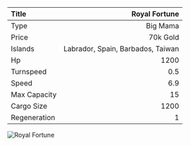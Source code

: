 |Title        | Royal Fortune
|:-|-:
|Type         | Big Mama
|Price        | 70k Gold
|Islands      | Labrador, Spain, Barbados, Taiwan
|Hp           | 1200
|Turnspeed    | 0.5
|Speed        | 6.9
|Max Capacity | 15
|Cargo Size   | 1200
|Regeneration | 1

<img src="/assets/img/ships/royalFortune.png" alt="Royal Fortune">
